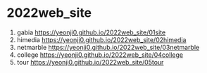 # 2022web_site
1. gabia https://yeonji0.github.io/2022web_site/01site
2. himedia https://yeonji0.github.io/2022web_site/02himedia
3. netmarble https://yeonji0.github.io/2022web_site/03netmarble
4. college https://yeonji0.github.io/2022web_site/04college
5. tour https://yeonji0.github.io/2022web_site/05tour